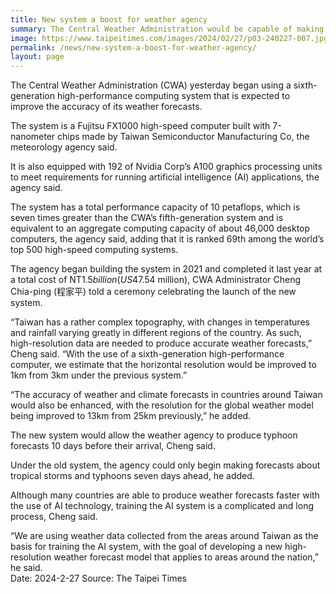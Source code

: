 ```yaml
---
title: New system a boost for weather agency
summary: The Central Weather Administration would be capable of making forecasts about tropical storms and typhoons 10 days before their arrival, as opposed to seven
image: https://www.taipeitimes.com/images/2024/02/27/p03-240227-007.jpg
permalink: /news/new-system-a-boost-for-weather-agency/
layout: page
---
```

The Central Weather Administration (CWA) yesterday began using a sixth-generation high-performance computing system that is expected to improve the accuracy of its weather forecasts.

The system is a Fujitsu FX1000 high-speed computer built with 7-nanometer chips made by Taiwan Semiconductor Manufacturing Co, the meteorology agency said.

It is also equipped with 192 of Nvidia Corp’s A100 graphics processing units to meet requirements for running artificial intelligence (AI) applications, the agency said.

The system has a total performance capacity of 10 petaflops, which is seven times greater than the CWA’s fifth-generation system and is equivalent to an aggregate computing capacity of about 46,000 desktop computers, the agency said, adding that it is ranked 69th among the world’s top 500 high-speed computing systems.

The agency began building the system in 2021 and completed it last year at a total cost of NT$1.5 billion (US$47.54 million), CWA Administrator Cheng Chia-ping (程家平) told a ceremony celebrating the launch of the new system.

“Taiwan has a rather complex topography, with changes in temperatures and rainfall varying greatly in different regions of the country. As such, high-resolution data are needed to produce accurate weather forecasts,” Cheng said. “With the use of a sixth-generation high-performance computer, we estimate that the horizontal resolution would be improved to 1km from 3km under the previous system.”

“The accuracy of weather and climate forecasts in countries around Taiwan would also be enhanced, with the resolution for the global weather model being improved to 13km from 25km previously,” he added.

The new system would allow the weather agency to produce typhoon forecasts 10 days before their arrival, Cheng said.

Under the old system, the agency could only begin making forecasts about tropical storms and typhoons seven days ahead, he added.

Although many countries are able to produce weather forecasts faster with the use of AI technology, training the AI system is a complicated and long process, Cheng said.

“We are using weather data collected from the areas around Taiwan as the basis for training the AI system, with the goal of developing a new high-resolution weather forecast model that applies to areas around the nation,” he said.
<br/>
Date: 2024-2-27
Source: The Taipei Times
